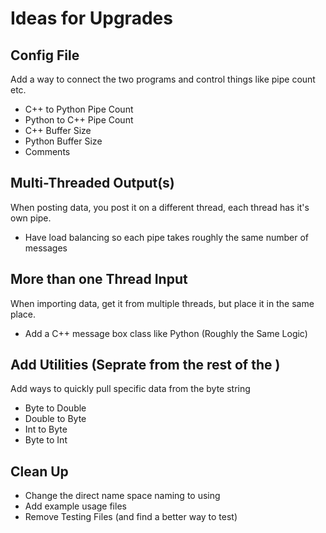 # Ideas for Upgrades
## Config File
Add a way to connect the two programs and control things like pipe count etc.
- C++ to Python Pipe Count
- Python to C++ Pipe Count
- C++ Buffer Size
- Python Buffer Size
- Comments

## Multi-Threaded Output(s)
When posting data, you post it on a different thread, each thread has it's own pipe.
- Have load balancing so each pipe takes roughly the same number of messages

## More than one Thread Input
When importing data, get it from multiple threads, but place it in the same place.
- Add a C++ message box class like Python (Roughly the Same Logic)

## Add Utilities (Seprate from the rest of the )
Add ways to quickly pull specific data from the byte string
- Byte to Double
- Double to Byte
- Int to Byte
- Byte to Int

## Clean Up
- Change the direct name space naming to using
- Add example usage files
- Remove Testing Files (and find a better way to test)
